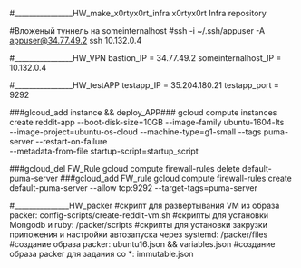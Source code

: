 #________________HW_make_x0rtyx0rt_infra
x0rtyx0rt Infra repository

#Вложеный туннель на someinternalhost
#ssh -i ~/.ssh/appuser -A appuser@34.77.49.2 ssh 10.132.0.4

#________________HW_VPN
bastion_IP = 34.77.49.2
someinternalhost_IP = 10.132.0.4



#________________HW_testAPP
testapp_IP = 35.204.180.21
testapp_port = 9292

###glcoud_add instance && deploy_APP###
gcloud compute instances create reddit-app --boot-disk-size=10GB --image-family ubuntu-1604-lts \
--image-project=ubuntu-os-cloud --machine-type=g1-small --tags puma-server --restart-on-failure \
--metadata-from-file startup-script=startup_script

###gcloud_del FW_Rule
gcloud compute firewall-rules delete default-puma-server
###gcloud_add FW_rule
gcloud compute firewall-rules create default-puma-server --allow tcp:9292 --target-tags=puma-server

#_______________HW_packer
#скрипт для развертывания VM из образа packer: config-scripts/create-reddit-vm.sh
#скрипты для установки Mongodb и ruby: /packer/scripts
#скрипты для установки закрузки приложения и настройки автозапуска через systemd: /packer/files
#создание образа packer: ubuntu16.json && variables.json
#создание образа packer для задания со *: immutable.json
